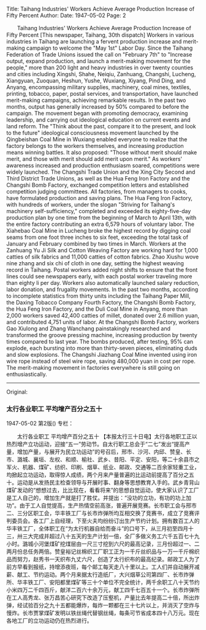 Title: Taihang Industries' Workers Achieve Average Production Increase of Fifty Percent
Author:
Date: 1947-05-02
Page: 2

　　Taihang Industries' Workers
    Achieve Average Production Increase of Fifty Percent
    [This newspaper, Taihang, 30th dispatch] Workers in various industries in Taihang are launching a fervent production increase and merit-making campaign to welcome the "May 1st" Labor Day. Since the Taihang Federation of Trade Unions issued the call on "February 7th" to "Increase output, expand production, and launch a merit-making movement for the people," more than 200 light and heavy industries in over twenty counties and cities including Xingshi, Shahe, Neiqiu, Zanhuang, Changshi, Lucheng, Xiangyuan, Zuoquan, Heshun, Yushe, Wuxiang, Xiyang, Pind Ding, and Anyang, encompassing military supplies, machinery, coal mines, textiles, printing, tobacco, paper, postal services, and transportation, have launched merit-making campaigns, achieving remarkable results. In the past two months, output has generally increased by 50% compared to before the campaign. The movement began with promoting democracy, examining leadership, and carrying out ideological education on current events and land reform. The "Think about the past, compare it to the present, and look to the future" ideological consciousness movement launched by the Qingbeishan Coal Mine in Wuxiang enabled everyone to realize that the factory belongs to the workers themselves, and increasing production means winning battles. It also proposed: "Those without merit should make merit, and those with merit should add merit upon merit." As workers' awareness increased and production enthusiasm soared, competitions were widely launched. The Changshi Trade Union and the Xing City Second and Third District Trade Unions, as well as the Hua Feng Iron Factory and the Changshi Bomb Factory, exchanged competition letters and established competition judging committees. All factories, from managers to cooks, have formulated production and saving plans. The Hua Feng Iron Factory, with hundreds of workers, under the slogan "Striving for Taihang's machinery self-sufficiency," completed and exceeded its eighty-five-day production plan by one time from the beginning of March to April 13th, with the entire factory contributing an extra 6,579 hours of voluntary labor. The Xiahebao Coal Mine in Lucheng broke the highest record by digging coal seams from one foot three inches to six feet, exceeding the total task of January and February combined by two times in March. Workers at the Zanhuang Yu Ji Silk and Cotton Weaving Factory are working hard for 1,000 catties of silk fabrics and 11,000 catties of cotton fabrics. Zhao Xiushu wove nine zhang and six chi of cloth in one day, setting the highest weaving record in Taihang. Postal workers added night shifts to ensure that the front lines could see newspapers early, with each postal worker traveling more than eighty li per day. Workers also automatically launched salary reduction, labor donation, and frugality movements. In the past two months, according to incomplete statistics from thirty units including the Taihang Paper Mill, the Daxing Tobacco Company Fourth Factory, the Changshi Bomb Factory, the Hua Feng Iron Factory, and the Duli Coal Mine in Anyang, more than 2,000 workers saved 42,400 catties of millet, donated over 2.6 million yuan, and contributed 4,751 units of labor. At the Changshi Bomb Factory, workers Gao Xiulong and Zhang Wanchang painstakingly researched and transformed the groove pressing machine, increasing production by twenty times compared to last year. The bombs produced, after testing, 95% can explode, each bursting into more than thirty-seven pieces, eliminating duds and slow explosions. The Changshi Jiazhang Coal Mine invented using iron wire rope instead of steel wire rope, saving 480,000 yuan in cost per rope. The merit-making movement in factories everywhere is still going on enthusiastically.



<hr /> 

Original: 


### 太行各业职工  平均增产百分之五十

1947-05-02
第2版()
专栏：

　　太行各业职工
    平均增产百分之五十
    【本报太行三十日电】太行各地职工正以热烈增产立功运动，迎接“五一”劳动节。自太行职工总会于“二七”发出“提高产量，增加产量，与展开为民立功运动”的号召后，邢市、沙河、内邱、赞皇、长市、潞城、襄垣、左权、和顺、榆社、武乡、昔阳、平定、安阳，等二十余县市之军火、机器、煤矿、纺织、印刷、烟草、纸业、邮政、交通等二百余家轻重工业，均掀起立功运动，取得惊人成绩，两个月来产量普遍的比运动前提高了百分之五十。运动是从发扬民主检查领导与开展时事、翻身等思想教育入手的。武乡青背山煤矿发动的“想想过去，比比现在，看看将来”的思想自觉运动，使大家认识了工厂是工人自己的，增加生产就是打了胜仗。并提出：“没功的立功，有功的功上加功”。由于工人自觉提高，生产热情空前高涨，普遍开展竞赛。长市职工会与邢市二、三分区职工会，华丰铁工厂与长市炸弹所均互相交换了竞赛书，成立了竞赛评判委员会。各工厂上自经理，下至火夫均纷纷订出生产节约计划。拥有数百工人的华丰铁工厂，全体职工在“为太行机器自给而奋斗”的口号下，从三月初至四月十三，卅三大完成并超过八十五天的生产计划一倍，全厂多做义务工六千五百七十九小时。潞城小河堡煤矿挖煤层由一尺三寸挖到六尺的最高记录，三月份超过一、二两月份总任务两倍。赞皇裕记丝棉织工厂职工正为一千斤丝织品与一万一千斤棉织品而努力，赵秀书一天织布九丈六尺，创造了太行织布的最高纪录。邮政工人为了前方早看到报纸，持增添夜班，每个邮工每天走八十里以上。工人们并自动展开减薪、献工、节约运动。两个月来据太行造纸厂，大兴烟草公司第四厂、长市炸弹所、华丰铁工厂、安阳都里煤矿等三十个单位不完全统计，两千余职工八十天节约小米四万二千四百斤，献洋二百六十余万元，献工四千七百五十一个。长市炸弹所在工人高秀龙、张万昌苦心研究下改造了压壑机，产量比去年提高二十倍，所出炸弹，经试验百分之九十五都能爆炸，每炸一颗都在三十七片以上，并消灭了空炸与慢炸。长市贾掌煤矿发明以铁丝绳代替钢丝绳，每条可节省成本四十八万元。现在各地工厂的立功运动仍在热烈进行。
